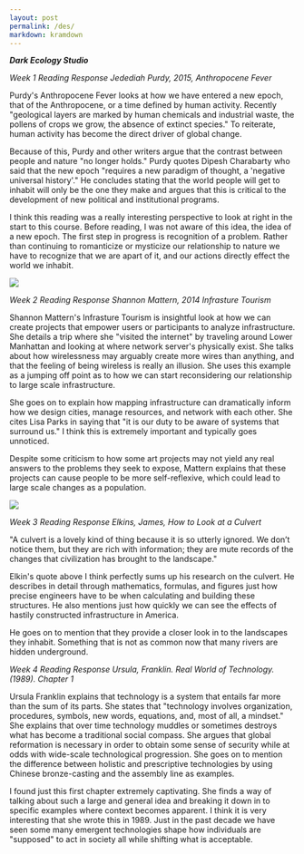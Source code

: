 ```yaml
---
layout: post
permalink: /des/
markdown: kramdown
---
```

***Dark Ecology Studio***

*Week 1 Reading Response*
*Jedediah Purdy, 2015, Anthropocene Fever*

Purdy's Anthropocene Fever looks at how we have entered a new epoch, that of the Anthropocene, or a time defined by human activity. Recently "geological layers are marked by human chemicals and industrial waste, the pollens of crops we grow, the absence of extinct species." To reiterate, human activity has become the direct driver of global change.

Because of this, Purdy and other writers argue that the contrast between people and nature "no longer holds." Purdy quotes Dipesh Charabarty who said that the new epoch "requires a new paradigm of thought, a 'negative universal history'." He concludes stating that the world people will get to inhabit will only be the one they make and argues that this is critical to the development of new political and institutional programs.

I think this reading was a really interesting perspective to look at right in the start to this course. Before reading, I was not aware of this idea, the idea of a new epoch. The first step in progress is recognition of a problem. Rather than continuing to romanticize or mysticize our relationship to nature we have to recognize that we are apart of it, and our actions directly effect the world we inhabit.

<img src="{{ site.baseurl }}/img/1.jpg">

*Week 2 Reading Response*
*Shannon Mattern, 2014 Infrasture Tourism*


Shannon Mattern's Infrasture Tourism is insightful look at how we can create projects that empower users or participants to analyze infrastructure. She details a trip where she "visited the internet" by traveling around Lower Manhattan and looking at where network server's physically exist. She talks about how wirelessness may arguably create more wires than anything, and that the feeling of being wireless is really an illusion. She uses this example as a jumping off point as to how we can start reconsidering our relationship to large scale infrastructure.

She goes on to explain how mapping infrastructure can dramatically inform how we design cities, manage resources, and network with each other. She cites Lisa Parks in saying that "it is our duty to be aware of systems that surround us." I think this is extremely important and typically goes unnoticed.

Despite some criticism to how some art projects may not yield any real answers to the problems they seek to expose, Mattern explains that these projects can cause people to be more self-reflexive, which could lead to large scale changes as a population.

<img src="{{ site.baseurl }}/img/2.jpg">

*Week 3 Reading Response*
*Elkins, James, How to Look at a Culvert*

"A culvert is a lovely kind of thing because it is so utterly ignored. We don’t notice them, but they are rich with information; they are mute records of the changes that civilization has brought to the landscape."

Elkin's quote above I think perfectly sums up his research on the culvert. He describes in detail through mathematics, formulas, and figures just how precise engineers have to be when calculating and building these structures. He also mentions just how quickly we can see the effects of hastily constructed infrastructure in America.

He goes on to mention that they provide a closer look in to the landscapes they inhabit. Something that is not as common now that many rivers are hidden underground.


*Week 4 Reading Response*
*Ursula, Franklin. Real World of Technology. (1989). Chapter 1*

Ursula Franklin explains that technology is a system that entails far more than the sum of its parts. She states that "technology involves organization, procedures, symbols, new words, equations, and, most of all, a mindset." She explains that over time technology muddles or sometimes destroys what has become a traditional social compass. She argues that global reformation is necessary in order to obtain some sense of security while at odds with wide-scale technological progression. She goes on to mention the difference between holistic and prescriptive technologies by using Chinese bronze-casting and the assembly line as examples.

I found just this first chapter extremely captivating. She finds a way of talking about such a large and general idea and breaking it down in to specific examples where context becomes apparent. I think it is very interesting that she wrote this in 1989. Just in the past decade we have seen some many emergent technologies shape how individuals are "supposed" to act in society all while shifting what is acceptable.
<!--
*Week 5 Reading Response*
*Winner, L., 1986, Do Artifacts have Politics? The whale and the reactor: a search for limits in an age of high technology. Chicago, University of Chicago Press, 19-39* -->
